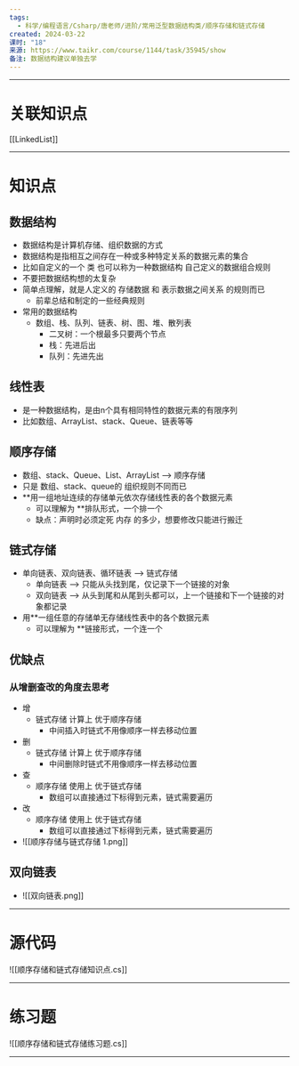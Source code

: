 ```yaml
---
tags:
  - 科学/编程语言/Csharp/唐老师/进阶/常用泛型数据结构类/顺序存储和链式存储
created: 2024-03-22
课时: "18"
来源: https://www.taikr.com/course/1144/task/35945/show
备注: 数据结构建议单独去学
---
```


---
# 关联知识点

[[LinkedList]]

---
# 知识点

## 数据结构

- 数据结构是计算机存储、组织数据的方式
- 数据结构是指相互之间存在一种或多种特定关系的数据元素的集合
- 比如自定义的一个 类 也可以称为一种数据结构 自己定义的数据组合规则
- 不要把数据结构想的太复杂
- 简单点理解，就是人定义的 存储数据 和 表示数据之间关系 的规则而已
	- 前辈总结和制定的一些经典规则
- 常用的数据结构
	- 数组、栈、队列、链表、树、图、堆、散列表
		- 二叉树：一个根最多只要两个节点
		- 栈：先进后出
		- 队列：先进先出
## 线性表

- 是一种数据结构，是由n个具有相同特性的数据元素的有限序列
- 比如数组、ArrayList、stack、Queue、链表等等
## 顺序存储

- 数组、stack、Queue、List、ArrayList ——> 顺序存储
- 只是 数组、stack、queue的 组织规则不同而已
- **用一组地址连续的存储单元依次存储线性表的各个数据元素
	- 可以理解为 **排队形式，一个排一个
	- 缺点：声明时必须定死 内存 的多少，想要修改只能进行搬迁
## 链式存储

- 单向链表、双向链表、循环链表 ——> 链式存储
	- 单向链表 ——> 只能从头找到尾，仅记录下一个链接的对象
	- 双向链表 ——> 从头到尾和从尾到头都可以，上一个链接和下一个链接的对象都记录
- 用**一组任意的存储单无存储线性表中的各个数据元素
	- 可以理解为 **链接形式，一个连一个
## 优缺点


### 从增删查改的角度去思考

- 增
	- 链式存储 计算上 优于顺序存储
		- 中间插入时链式不用像顺序一样去移动位置
- 删
	- 链式存储 计算上 优于顺序存储
		- 中间删除时链式不用像顺序一样去移动位置
- 查
	- 顺序存储 使用上 优于链式存储
		- 数组可以直接通过下标得到元素，链式需要遍历
- 改
	- 顺序存储 使用上 优于链式存储
		- 数组可以直接通过下标得到元素，链式需要遍历
- ![[顺序存储与链式存储 1.png]]

## 双向链表

- ![[双向链表.png]]

---
# 源代码

![[顺序存储和链式存储知识点.cs]]

---
# 练习题

![[顺序存储和链式存储练习题.cs]]

---


